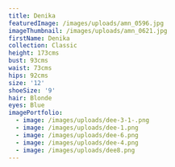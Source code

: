 ```yaml
---
title: Denika
featuredImage: /images/uploads/amn_0596.jpg
imageThumbnail: /images/uploads/amn_0621.jpg
firstName: Denika
collection: Classic
height: 173cms
bust: 93cms
waist: 73cms
hips: 92cms
size: '12'
shoeSize: '9'
hair: Blonde
eyes: Blue
imagePortfolio:
  - image: /images/uploads/dee-3-1-.png
  - image: /images/uploads/dee-1.png
  - image: /images/uploads/dee-6.png
  - image: /images/uploads/dee-4.png
  - image: /images/uploads/dee8.png
---
```


